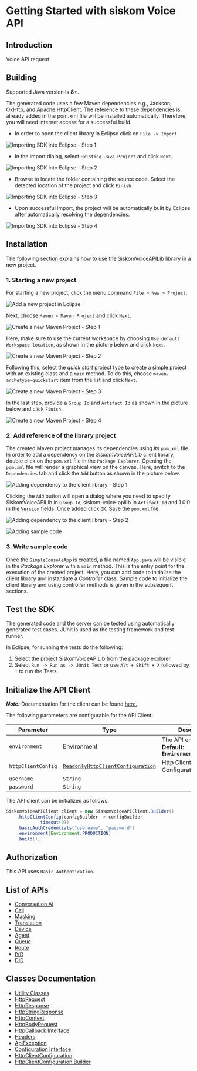 
# Getting Started with siskom Voice API

## Introduction

Voice API request

## Building

Supported Java version is **8+**.

The generated code uses a few Maven dependencies e.g., Jackson, OkHttp,
and Apache HttpClient. The reference to these dependencies is already
added in the pom.xml file will be installed automatically. Therefore,
you will need internet access for a successful build.

* In order to open the client library in Eclipse click on `File -> Import`.

![Importing SDK into Eclipse - Step 1](https://apidocs.io/illustration/java?workspaceFolder=siskom%20Voice%20API-Java&workspaceName=SiskomVoiceAPI&projectName=SiskomVoiceAPILib&rootNamespace=com.example&groupId=SiskomVoiceAPILib&artifactId=siskom-voice-apilib&version=1.0.0&step=import0)

* In the import dialog, select `Existing Java Project` and click `Next`.

![Importing SDK into Eclipse - Step 2](https://apidocs.io/illustration/java?workspaceFolder=siskom%20Voice%20API-Java&workspaceName=SiskomVoiceAPI&projectName=SiskomVoiceAPILib&rootNamespace=com.example&groupId=SiskomVoiceAPILib&artifactId=siskom-voice-apilib&version=1.0.0&step=import1)

* Browse to locate the folder containing the source code. Select the detected location of the project and click `Finish`.

![Importing SDK into Eclipse - Step 3](https://apidocs.io/illustration/java?workspaceFolder=siskom%20Voice%20API-Java&workspaceName=SiskomVoiceAPI&projectName=SiskomVoiceAPILib&rootNamespace=com.example&groupId=SiskomVoiceAPILib&artifactId=siskom-voice-apilib&version=1.0.0&step=import2)

* Upon successful import, the project will be automatically built by Eclipse after automatically resolving the dependencies.

![Importing SDK into Eclipse - Step 4](https://apidocs.io/illustration/java?workspaceFolder=siskom%20Voice%20API-Java&workspaceName=SiskomVoiceAPI&projectName=SiskomVoiceAPILib&rootNamespace=com.example&groupId=SiskomVoiceAPILib&artifactId=siskom-voice-apilib&version=1.0.0&step=import3)

## Installation

The following section explains how to use the SiskomVoiceAPILib library in a new project.

### 1. Starting a new project

For starting a new project, click the menu command `File > New > Project`.

![Add a new project in Eclipse](https://apidocs.io/illustration/java?workspaceFolder=siskom%20Voice%20API-Java&workspaceName=SiskomVoiceAPI&projectName=SiskomVoiceAPILib&rootNamespace=com.example&groupId=SiskomVoiceAPILib&artifactId=siskom-voice-apilib&version=1.0.0&step=createNewProject0)

Next, choose `Maven > Maven Project` and click `Next`.

![Create a new Maven Project - Step 1](https://apidocs.io/illustration/java?workspaceFolder=siskom%20Voice%20API-Java&workspaceName=SiskomVoiceAPI&projectName=SiskomVoiceAPILib&rootNamespace=com.example&groupId=SiskomVoiceAPILib&artifactId=siskom-voice-apilib&version=1.0.0&step=createNewProject1)

Here, make sure to use the current workspace by choosing `Use default Workspace location`, as shown in the picture below and click `Next`.

![Create a new Maven Project - Step 2](https://apidocs.io/illustration/java?workspaceFolder=siskom%20Voice%20API-Java&workspaceName=SiskomVoiceAPI&projectName=SiskomVoiceAPILib&rootNamespace=com.example&groupId=SiskomVoiceAPILib&artifactId=siskom-voice-apilib&version=1.0.0&step=createNewProject2)

Following this, select the *quick start* project type to create a simple project with an existing class and a `main` method. To do this, choose `maven-archetype-quickstart` item from the list and click `Next`.

![Create a new Maven Project - Step 3](https://apidocs.io/illustration/java?workspaceFolder=siskom%20Voice%20API-Java&workspaceName=SiskomVoiceAPI&projectName=SiskomVoiceAPILib&rootNamespace=com.example&groupId=SiskomVoiceAPILib&artifactId=siskom-voice-apilib&version=1.0.0&step=createNewProject3)

In the last step, provide a `Group Id` and `Artifact Id` as shown in the picture below and click `Finish`.

![Create a new Maven Project - Step 4](https://apidocs.io/illustration/java?workspaceFolder=siskom%20Voice%20API-Java&workspaceName=SiskomVoiceAPI&projectName=SiskomVoiceAPILib&rootNamespace=com.example&groupId=SiskomVoiceAPILib&artifactId=siskom-voice-apilib&version=1.0.0&step=createNewProject4)

### 2. Add reference of the library project

The created Maven project manages its dependencies using its `pom.xml` file. In order to add a dependency on the *SiskomVoiceAPILib* client library, double click on the `pom.xml` file in the `Package Explorer`. Opening the `pom.xml` file will render a graphical view on the canvas. Here, switch to the `Dependencies` tab and click the `Add` button as shown in the picture below.

![Adding dependency to the client library - Step 1](https://apidocs.io/illustration/java?workspaceFolder=siskom%20Voice%20API-Java&workspaceName=SiskomVoiceAPI&projectName=SiskomVoiceAPILib&rootNamespace=com.example&groupId=SiskomVoiceAPILib&artifactId=siskom-voice-apilib&version=1.0.0&step=testProject0)

Clicking the `Add` button will open a dialog where you need to specify SiskomVoiceAPILib in `Group Id`, siskom-voice-apilib in `Artifact Id` and 1.0.0 in the `Version` fields. Once added click `OK`. Save the `pom.xml` file.

![Adding dependency to the client library - Step 2](https://apidocs.io/illustration/java?workspaceFolder=siskom%20Voice%20API-Java&workspaceName=SiskomVoiceAPI&projectName=SiskomVoiceAPILib&rootNamespace=com.example&groupId=SiskomVoiceAPILib&artifactId=siskom-voice-apilib&version=1.0.0&step=testProject1)

![Adding sample code](https://apidocs.io/illustration/java?workspaceFolder=siskom%20Voice%20API-Java&workspaceName=SiskomVoiceAPI&projectName=SiskomVoiceAPILib&rootNamespace=com.example&groupId=SiskomVoiceAPILib&artifactId=siskom-voice-apilib&version=1.0.0&step=testProject2)

### 3. Write sample code

Once the `SimpleConsoleApp` is created, a file named `App.java` will be visible in the *Package Explorer* with a `main` method. This is the entry point for the execution of the created project.
Here, you can add code to initialize the client library and instantiate a *Controller* class. Sample code to initialize the client library and using controller methods is given in the subsequent sections.

## Test the SDK

The generated code and the server can be tested using automatically generated test cases.
JUnit is used as the testing framework and test runner.

In Eclipse, for running the tests do the following:

1. Select the project SiskomVoiceAPILib from the package explorer.
2. Select `Run -> Run as -> JUnit Test` or use `Alt + Shift + X` followed by `T` to run the Tests.

## Initialize the API Client

**_Note:_** Documentation for the client can be found [here.](doc/client.md)

The following parameters are configurable for the API Client:

| Parameter | Type | Description |
|  --- | --- | --- |
| `environment` | Environment | The API environment. <br> **Default: `Environment.PRODUCTION`** |
| `httpClientConfig` | [`ReadonlyHttpClientConfiguration`](doc/http-client-configuration.md) | Http Client Configuration instance. |
| `username` | `String` |  |
| `password` | `String` |  |

The API client can be initialized as follows:

```java
SiskomVoiceAPIClient client = new SiskomVoiceAPIClient.Builder()
    .httpClientConfig(configBuilder -> configBuilder
            .timeout(0))
    .basicAuthCredentials("username", "password")
    .environment(Environment.PRODUCTION)
    .build();
```

## Authorization

This API uses `Basic Authentication`.

## List of APIs

* [Conversation AI](doc/controllers/conversation-ai.md)
* [Call](doc/controllers/call.md)
* [Masking](doc/controllers/masking.md)
* [Translation](doc/controllers/translation.md)
* [Device](doc/controllers/device.md)
* [Agent](doc/controllers/agent.md)
* [Queue](doc/controllers/queue.md)
* [Route](doc/controllers/route.md)
* [IVR](doc/controllers/ivr.md)
* [DID](doc/controllers/did.md)

## Classes Documentation

* [Utility Classes](doc/utility-classes.md)
* [HttpRequest](doc/http-request.md)
* [HttpResponse](doc/http-response.md)
* [HttpStringResponse](doc/http-string-response.md)
* [HttpContext](doc/http-context.md)
* [HttpBodyRequest](doc/http-body-request.md)
* [HttpCallback Interface](doc/http-callback-interface.md)
* [Headers](doc/headers.md)
* [ApiException](doc/api-exception.md)
* [Configuration Interface](doc/configuration-interface.md)
* [HttpClientConfiguration](doc/http-client-configuration.md)
* [HttpClientConfiguration.Builder](doc/http-client-configuration-builder.md)

